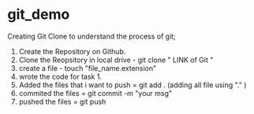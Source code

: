 # git_demo
Creating Git Clone to understand the process of git;
1. Create the Repository on Github.
2. Clone the Reopsitory in local drive - git clone " LINK of Git "
3. create a file - touch "file_name.extension"
4. wrote the code for task 1.
5. Added the files that i want to push = git add . (adding all file using "." )
6. commited the files = git commit -m "your msg"
7. pushed the files = git push
